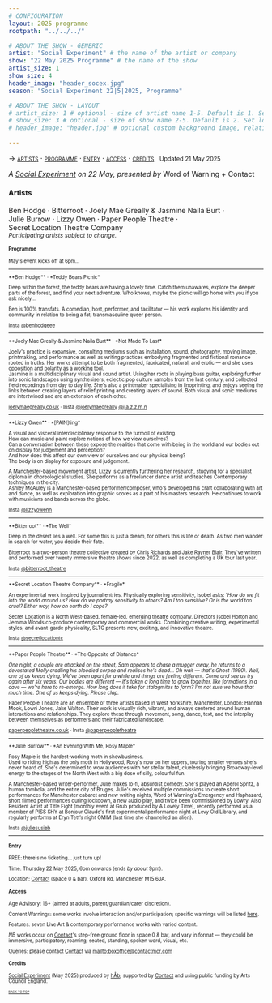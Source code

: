 ```yaml
---
# CONFIGURATION
layout: 2025-programme
rootpath: "../../../"

# ABOUT THE SHOW - GENERIC
artist: "Social Experiment" # the name of the artist or company
show: "22 May 2025 Programme" # the name of the show
artist_size: 1
show_size: 4
header_image: "header_socex.jpg"  
season: "Social Experiment 22|5|2025, Programme"

# ABOUT THE SHOW - LAYOUT
# artist_size: 1 # optional - size of artist name 1-5. Default is 1. Set longer names to lower values
# show_size: 3 # optional - size of show name 2-5. Default is 2. Set longer names to lower values
# header_image: "header.jpg" # optional custom background image, relative to current page

---
```

<span style='font-variant: small-caps'>→ [artists](/socialexperiment/may2025/#artists) · [programme](/socialexperiment/may2025/#programme) · [entry](/socialexperiment/may2025/#entry) · [access](/socialexperiment/may2025/#access) · [credits](/socialexperiment/may2025/#credits)</span>&ensp; <small>Updated 21 May 2025</small>          
         
*A [Social Experiment](/socialexperiment) on 22 May, presented by* Word of Warning + Contact         
         
#### Artists        
Ben&nbsp;Hodge&nbsp;· Bitterroot&nbsp;· Joely&nbsp;Mae&nbsp;Greally&nbsp;& Jasmine&nbsp;Naila&nbsp;Burt&nbsp;· Julie&nbsp;Burrow&nbsp;· Lizzy&nbsp;Owen&nbsp;· Paper&nbsp;People&nbsp;Theatre&nbsp;· Secret&nbsp;Location&nbsp;Theatre&nbsp;Company<br><small>*Participating&nbsp;artists subject&nbsp;to&nbsp;change.*<small>         
         
#### Programme        
May's event kicks off at 6pm…         
<hr>         
**Ben Hodge** · *Teddy Bears Picnic*         
         
Deep within the forest, the teddy bears are having a lovely time. Catch them unawares, explore the deeper parts of the forest, and find your next adventure. Who knows, maybe the picnic will go home with you if you ask nicely…         
         
Ben is 100% transfats. A comedian, host, performer, and facilitator — his work explores his identity and community in relation to being a fat, transmasculine queer person.         
         
Insta <a href="https://instagram.com/benhodgeee" target="_blank">@benhodgeee</a>          
<hr>         
**Joely Mae Greally & Jasmine Naila Burt** · *Not Made To Last*         

Joely's practice is expansive, consulting mediums such as installation, sound, photography, moving image, printmaking, and performance as well as writing practices embodying fragmented and fictional romance rooted in truths. Her works attempt to be both fragmented, fabricated, natural, and erotic — and she uses opposition and polarity as a working tool.<br>Jasmine is a multidisciplinary visual and sound artist. Using her roots in playing bass guitar, exploring further into sonic landscapes using synthesisers, eclectic pop culture samples from the last century, and collected field recordings from day to day life. She's also a printmaker specialising in linoprinting, and enjoys seeing the links between creating layers of relief printing and creating layers of sound. Both visual and sonic mediums are intertwined and are an extension of each other.         
         
<a href="https://joelymaegreally.co.uk" target="_blank">joelymaegreally.co.uk</a> · Insta <a href="https://instagram.com/joelymaegreally" target="_blank">@joelymaegreally</a> <a href="https://instagram.com/j.a.z.z.m.n" target="_blank">@j.a.z.z.m.n</a>                   
<hr>         
**Lizzy Owen** · *[PAIN]ting*         
         
A visual and visceral interdisciplinary response to the turmoil of existing.<br>How can music and paint explore notions of how we view ourselves?<br>Can a conversation between these expose the realities that come with being in the world and our bodies out on display for judgement and perception?<br>And how does this affect our own view of ourselves and our physical being?<br>The body is on display for exposure and judgement.         
         
A Manchester-based movement artist, Lizzy is currently furthering her research, studying for a specialist diploma in choreological studies. She performs as a freelancer dance artist and teaches Contemporary techniques in the city.<br>Ashley McAuley is a Manchester-based performer/composer, who's developed his craft collaborating with art and dance, as well as exploration into graphic scores as a part of his masters research. He continues to work with musicians and bands across the globe.          
          
Insta <a href="https://instagram.com/lizzyowenn" target="_blank">@lizzyowenn</a>          
<hr>         
**Bitterroot** · *The Well*         
         
Deep in the desert lies a well. For some this is just a dream, for others this is life or death. As two men wander in search for water, you decide their fate.          
         
Bitterroot is a two-person theatre collective created by Chris Richards and Jake Rayner Blair. They've written and performed over twenty immersive theatre shows since 2022, as well as completing a UK tour last year.         
         
Insta <a href="https://instagram.com/bitterroot_theatre" target="_blank">@bitterroot_theatre</a>          
<hr>         
**Secret Location Theatre Company** · *Fragile*         
          
An experimental work inspired by journal entries. Physically exploring sensitivity, Isobel asks: '*How do we fit into the world around us? How do we portray sensitivity to others? Am I too sensitive? Or is the world too cruel? Either way, how on earth do I cope?*'          
         
Secret Location is a North West-based, female-led, emerging theatre company. Directors Isobel Horton and Jemima Woods co-produce contemporary and commercial works. Combining creative writing, experimental styles, and avant-garde physicality, SLTC presents new, exciting, and innovative theatre.         
          
Insta <a href="https://instagram.com/secretlocationtc" target="_blank">@secretlocationtc</a>          
<hr>         
**Paper People Theatre** · *The Opposite of Distance*         
         
*One night, a couple are attacked on the street, Sam appears to chase a mugger away, he returns to a devastated Molly cradling his bloodied corpse and realises he's dead… Oh wait — that's Ghost (1990). Well, one of us keeps dying. We've been apart for a while and things are feeling different. Come and see us try again after six years. Our bodies are different — it's taken a long time to grow together, like formations in a cave — we're here to re-emerge. How long does it take for stalagmites to form? I'm not sure we have that much time. One of us keeps dying. Please clap.*         
         
Paper People Theatre are an ensemble of three artists based in West Yorkshire, Manchester, London: Hannah Mook, Lowri Jones, Jake Walton. Their work is visually rich, vibrant, and always centered around human interactions and relationships. They explore these through movement, song, dance, text, and the interplay between themselves as performers and their fabricated landscape.         
         
<a href="https://paperpeopletheatre.co.uk" target="_blank">paperpeopletheatre.co.uk</a> · Insta <a href="https://instagram.com/paperpeopletheatre" target="_blank">@paperpeopletheatre</a>          
<hr>         
**Julie Burrow** · *An Evening With Me, Rosy Maple*         
         
Rosy Maple is the hardest-working moth in showbusiness.<br>Used to riding high as the only moth in Hollywood, Rosy's now on her uppers, touring smaller venues she's never heard of. She's determined to wow audiences with her stellar talent, cluelessly bringing Broadway-level energy to the stages of the North West with a big dose of silly, colourful fun.         

A Manchester-based writer-performer, Julie makes lo-fi, absurdist comedy. She's played an Aperol Spritz, a human tombola, and the entire city of Bruges. Julie's received multiple commissions to create short performances for Manchester cabaret and new writing nights, Word of Warning's Emergency and Haphazard, short filmed performances during lockdown, a new audio play, and twice been commissioned by Lowry. Also Resident Artist at Title Fight (monthly event at Grub produced by A Lovely Time), recently performed as a member of PISS SHY at Bonjour Claude's first experimental performance night at Levy Old Library, and regularly performs at Eryn Tett’s night GMIM (last time she channelled an alien).           
         
Insta <a href="https://instagram.com/juliesusieb" target="_blank">@juliesusieb</a>          
<hr>         
         
#### Entry         
FREE: there's no ticketing… just turn up!         
         
Time: Thursday 22 May 2025, 6pm onwards (ends *by about* 9pm).         
          
Location: <a href="https://contactmcr.com/visit/getting-here" target="_blank">Contact</a> (space 0 & bar), Oxford Rd, Manchester M15 6JA.         
         
#### Access         
Age Advisory: 16+ (aimed at adults, parent/guardian/carer discretion).         
          
Content Warnings: some works involve interaction and/or participation; specific warnings will be listed [here](/warnings).         
          
Features: seven Live Art & contemporary performance works with varied content.         
         
*NB* works occur on <a href="https://contactmcr.com/visit/access" target="_blank">Contact</a>'s step-free ground floor in space 0 & bar, and vary in format — they could be immersive, participatory, roaming, seated, standing, spoken word, visual, etc.         
         
Queries: please contact <a href="https://contactmcr.com/visit/access" target="_blank">Contact</a> via <mailto:boxoffice@contactmcr.com>        
         
#### Credits          
[Social Experiment](/socialexperiment) (May 2025) produced by [hÅb](/hab); supported by <a href="https://contactmcr.com" target="_blank">Contact</a> and using public funding by Arts Council England.         
                 
<small><span style='font-variant: small-caps'>[back to top](/socialexperiment/may2025)</span></small>
